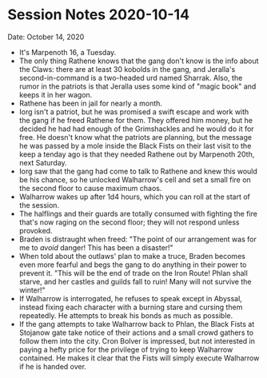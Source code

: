 # Session Notes 2020-10-14

Date: October 14, 2020

- It's Marpenoth 16, a Tuesday.
- The only thing Rathene knows that the gang don't know is the info about the Claws: there are at least 30 kobolds in the gang, and Jeralla's second-in-command is a two-headed urd named Sharrak. Also, the rumor in the patriots is that Jeralla uses some kind of "magic book" and keeps it in her wagon.
- Rathene has been in jail for nearly a month.
- Iorg isn't a patriot, but he was promised a swift escape and work with the gang if he freed Rathene for them. They offered him money, but he decided he had had enough of the Grimshackles and he would do it for free. He doesn't know what the patriots are planning, but the message he was passed by a mole inside the Black Fists on their last visit to the keep a tenday ago is that they needed Rathene out by Marpenoth 20th, next Saturday.
- Iorg saw that the gang had come to talk to Rathene and knew this would be his chance, so he unlocked Walharrow's cell and set a small fire on the second floor to cause maximum chaos.
- Walharrow wakes up after 1d4 hours, which you can roll at the start of the session.
- The halflings and their guards are totally consumed with fighting the fire that's now raging on the second floor; they will not respond unless provoked.
- Braden is distraught when freed: "The point of our arrangement was for me to *avoid* danger! This has been a disaster!"
- When told about the outlaws' plan to make a truce, Braden becomes even more fearful and begs the gang to do anything in their power to prevent it. "This will be the end of trade on the Iron Route! Phlan shall starve, and her castles and guilds fall to ruin! Many will not survive the winter!"
- If Walharrow is interrogated, he refuses to speak except in Abyssal, instead fixing each character with a burning stare and cursing them repeatedly. He attempts to break his bonds as much as possible.
- If the gang attempts to take Walharrow back to Phlan, the Black Fists at Stojanow gate take notice of their actions and a small crowd gathers to follow them into the city. Cron Bolver is impressed, but not interested in paying a hefty price for the privilege of trying to keep Walharrow contained. He makes it clear that the Fists will simply execute Walharrow if he is handed over.